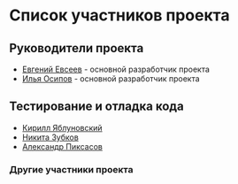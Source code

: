 # Список участников проекта

## Руководители проекта
* [Евгений Евсеев](https://gitlab.levelupdev.ru/root) - основной разработчик проекта
* [Илья Осипов](https://gitlab.levelupdev.ru/ilya-osipov) - основной разработчик проекта

## Тестирование и отладка кода
* [Кирилл Яблуновский](https://gitlab.levelupdev.ru/kirill-yablunovsky)
* [Никита Зубков](https://gitlab.levelupdev.ru/nikita-zubkoff)
* [Александр Пиксасов](https://gitlab.levelupdev.ru/aleksandr-piksasov)

### Другие участники проекта
